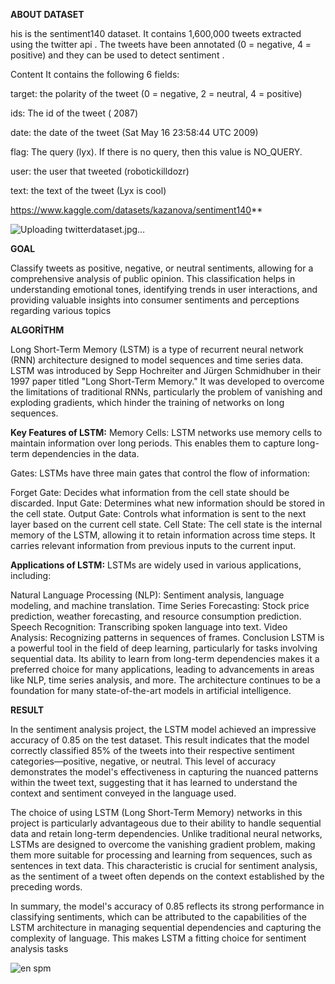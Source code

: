 **ABOUT DATASET**

his is the sentiment140 dataset. It contains 1,600,000 tweets extracted using the twitter api . The tweets have been annotated (0 = negative, 4 = positive) and they can be used to detect sentiment .

Content
It contains the following 6 fields:

target: the polarity of the tweet (0 = negative, 2 = neutral, 4 = positive)

ids: The id of the tweet ( 2087)

date: the date of the tweet (Sat May 16 23:58:44 UTC 2009)

flag: The query (lyx). If there is no query, then this value is NO_QUERY.

user: the user that tweeted (robotickilldozr)

text: the text of the tweet (Lyx is cool)

https://www.kaggle.com/datasets/kazanova/sentiment140**

![Uploading twitterdataset.jpg…]()



**GOAL**

Classify tweets as positive, negative, or neutral sentiments, allowing for a comprehensive analysis of public opinion. This classification helps in understanding emotional tones, identifying trends in user interactions, and providing valuable insights into consumer sentiments and perceptions regarding various topics


**ALGORİTHM**

Long Short-Term Memory (LSTM) is a type of recurrent neural network (RNN) architecture designed to model sequences and time series data. LSTM was introduced by Sepp Hochreiter and Jürgen Schmidhuber in their 1997 paper titled "Long Short-Term Memory." It was developed to overcome the limitations of traditional RNNs, particularly the problem of vanishing and exploding gradients, which hinder the training of networks on long sequences.

**Key Features of LSTM:**
Memory Cells: LSTM networks use memory cells to maintain information over long periods. This enables them to capture long-term dependencies in the data.

Gates: LSTMs have three main gates that control the flow of information:

Forget Gate: Decides what information from the cell state should be discarded.
Input Gate: Determines what new information should be stored in the cell state.
Output Gate: Controls what information is sent to the next layer based on the current cell state.
Cell State: The cell state is the internal memory of the LSTM, allowing it to retain information across time steps. It carries relevant information from previous inputs to the current input.

**Applications of LSTM:**
LSTMs are widely used in various applications, including:

Natural Language Processing (NLP): Sentiment analysis, language modeling, and machine translation.
Time Series Forecasting: Stock price prediction, weather forecasting, and resource consumption prediction.
Speech Recognition: Transcribing spoken language into text.
Video Analysis: Recognizing patterns in sequences of frames.
Conclusion
LSTM is a powerful tool in the field of deep learning, particularly for tasks involving sequential data. Its ability to learn from long-term dependencies makes it a preferred choice for many applications, leading to advancements in areas like NLP, time series analysis, and more. The architecture continues to be a foundation for many state-of-the-art models in artificial intelligence.

**RESULT**

In the sentiment analysis project, the LSTM model achieved an impressive accuracy of 0.85 on the test dataset. This result indicates that the model correctly classified 85% of the tweets into their respective sentiment categories—positive, negative, or neutral. This level of accuracy demonstrates the model's effectiveness in capturing the nuanced patterns within the tweet text, suggesting that it has learned to understand the context and sentiment conveyed in the language used.

The choice of using LSTM (Long Short-Term Memory) networks in this project is particularly advantageous due to their ability to handle sequential data and retain long-term dependencies. Unlike traditional neural networks, LSTMs are designed to overcome the vanishing gradient problem, making them more suitable for processing and learning from sequences, such as sentences in text data. This characteristic is crucial for sentiment analysis, as the sentiment of a tweet often depends on the context established by the preceding words.

In summary, the model's accuracy of 0.85 reflects its strong performance in classifying sentiments, which can be attributed to the capabilities of the LSTM architecture in managing sequential dependencies and capturing the complexity of language. This makes LSTM a fitting choice for sentiment analysis tasks

![en spm](https://github.com/user-attachments/assets/2f591c4a-ef7c-4634-99c2-0798ecd412d2)


